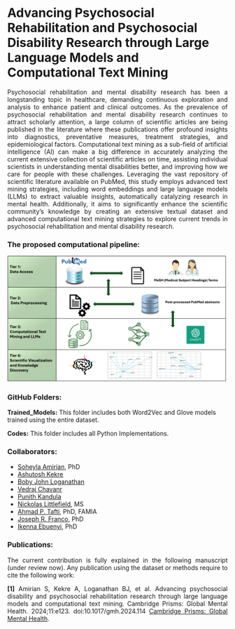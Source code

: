 # Advancing Psychosocial Rehabilitation and Psychosocial Disability Research through Large Language Models and Computational Text Mining

<p align="justify">Psychosocial rehabilitation and mental disability research has been a longstanding topic in healthcare, demanding continuous exploration and analysis to enhance patient and clinical outcomes. As the prevalence of psychosocial rehabilitation and mental disability research continues to attract scholarly attention, a large column of scientific articles are being published in the literature where these publications offer profound insights into diagnostics, preventative measures, treatment strategies, and epidemiological factors. Computational text mining as a sub-field of artificial intelligence (AI) can make a big difference in accurately analyzing the current extensive collection of scientific articles on time, assisting individual scientists in understanding mental disabilities better, and improving how we care for people with these challenges. Leveraging the vast repository of scientific literature available on PubMed, this study employs advanced text mining strategies, including word embeddings and large language models (LLMs) to extract valuable insights, automatically catalyzing research in mental health. Additionally, it aims to significantly enhance the scientific community’s knowledge by creating an extensive textual dataset and advanced computational text mining strategies to explore current trends in psychosocial rehabilitation and mental disability research.</p>

### The proposed computational pipeline:

![alt text](https://github.com/amiielab/TextMining_PubMed_MentalHealth/blob/main/img/Process.png  "Mental Health Research")
</p>

</p>

### GitHub Folders: 

<p><strong>Trained_Models:</strong> This folder includes both Word2Vec and Glove models trained using the entire dataset.</p>
<p><strong>Codes:</strong> This folder includes all Python Implementations.</p>

### Collaborators:
+ <a href="https://amiielab.github.io" target="_blank">Soheyla Amirian</a>, PhD
+ <a href="" target="_blank">Ashutosh Kekre</a>
+ <a href="" target="_blank">Boby John Loganathan</a>
+ <a href="" target="_blank">Vedraj Chavanr</a>
+ <a href="" target="_blank">Punith Kandula</a>
+ <a href="" target="_blank">Nickolas Littlefield<a>, MS
+ <a href="https://pitthexai.github.io" target="_blank">Ahmad P. Tafti</a>, PhD, FAMIA
+ <a href="https://www.pace.edu/news/joseph-r-franco-phd-named-pace-university-provost" target="_blank">Joseph R. Franco</a>, PhD
+ <a href="https://www.shrs.pitt.edu/people/ikenna-ebuenyi" target="_blank">Ikenna Ebuenyi</a>, PhD

### Publications:

<p align="justify">The current contribution is fully explained in the following manuscript (under review now). Any publication using the dataset or methods require to cite the following work:
<p align="justify">
<strong>[1]</strong> Amirian S, Kekre A, Loganathan BJ, et al. Advancing psychosocial disability and psychosocial rehabilitation research through large language models and computational text mining. Cambridge Prisms: Global Mental Health. 2024;11:e123. doi:10.1017/gmh.2024.114 <a href="[https://www.cambridge.org/core/journals/global-mental-health](https://www.cambridge.org/core/journals/global-mental-health/article/advancing-psychosocial-disability-and-psychosocial-rehabilitation-research-through-large-language-models-and-computational-text-mining/B5AF9BBC5C2663D1509CE9FE23608660)" target="_blank">Cambridge Prisms: Global Mental Health</a>.</p>
